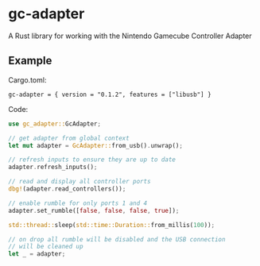 # gc-adapter
A Rust library for working with the Nintendo Gamecube Controller Adapter

## Example

Cargo.toml:
```
gc-adapter = { version = "0.1.2", features = ["libusb"] }
```

Code:
```rust
use gc_adapter::GcAdapter;

// get adapter from global context
let mut adapter = GcAdapter::from_usb().unwrap();

// refresh inputs to ensure they are up to date
adapter.refresh_inputs();

// read and display all controller ports
dbg!(adapter.read_controllers());

// enable rumble for only ports 1 and 4
adapter.set_rumble([false, false, false, true]);

std::thread::sleep(std::time::Duration::from_millis(100));

// on drop all rumble will be disabled and the USB connection
// will be cleaned up
let _ = adapter;
```
